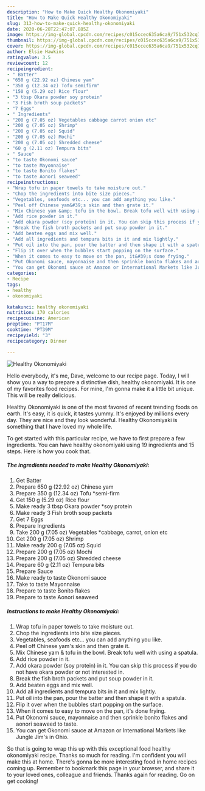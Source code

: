```yaml
---
description: "How to Make Quick Healthy Okonomiyaki"
title: "How to Make Quick Healthy Okonomiyaki"
slug: 313-how-to-make-quick-healthy-okonomiyaki
date: 2020-06-28T22:47:07.885Z
image: https://img-global.cpcdn.com/recipes/c015ccec635a6ca9/751x532cq70/healthy-okonomiyaki-recipe-main-photo.jpg
thumbnail: https://img-global.cpcdn.com/recipes/c015ccec635a6ca9/751x532cq70/healthy-okonomiyaki-recipe-main-photo.jpg
cover: https://img-global.cpcdn.com/recipes/c015ccec635a6ca9/751x532cq70/healthy-okonomiyaki-recipe-main-photo.jpg
author: Elsie Hawkins
ratingvalue: 3.5
reviewcount: 12
recipeingredient:
- " Batter"
- "650 g (22.92 oz) Chinese yam"
- "350 g (12.34 oz) Tofu semifirm"
- "150 g (5.29 oz) Rice flour"
- "3 tbsp Okara powder soy protein"
- "3 Fish broth soup packets"
- "7 Eggs"
- " Ingredients"
- "200 g (7.05 oz) Vegetables cabbage carrot onion etc"
- "200 g (7.05 oz) Shrimp"
- "200 g (7.05 oz) Squid"
- "200 g (7.05 oz) Mochi"
- "200 g (7.05 oz) Shredded cheese"
- "60 g (2.11 oz) Tempura bits"
- " Sauce"
- "to taste Okonomi sauce"
- "to taste Mayonnaise"
- "to taste Bonito flakes"
- "to taste Aonori seaweed"
recipeinstructions:
- "Wrap tofu in paper towels to take moisture out."
- "Chop the ingredients into bite size pieces."
- "Vegetables, seafoods etc... you can add anything you like."
- "Peel off Chinese yam&#39;s skin and then grate it."
- "Mix Chinese yam &amp; tofu in the bowl. Break tofu well with using a spatula."
- "Add rice powder in it."
- "Add okara powder (soy protein) in it. You can skip this process if you do not have okara powder or not interested in."
- "Break the fish broth packets and put soup powder in it."
- "Add beaten eggs and mix well."
- "Add all ingredients and tempura bits in it and mix lightly."
- "Put oil into the pan, pour the batter and then shape it with a spatula."
- "Flip it over when the bubbles start popping on the surface."
- "When it comes to easy to move on the pan, it&#39;s done frying."
- "Put Okonomi sauce, mayonnaise and then sprinkle bonito flakes and aonori seaweed to taste."
- "You can get Okonomi sauce at Amazon or International Markets like Jungle Jim&#39;s in Ohio."
categories:
- Recipe
tags:
- healthy
- okonomiyaki

katakunci: healthy okonomiyaki 
nutrition: 170 calories
recipecuisine: American
preptime: "PT17M"
cooktime: "PT39M"
recipeyield: "3"
recipecategory: Dinner

---
```



![Healthy Okonomiyaki](https://img-global.cpcdn.com/recipes/c015ccec635a6ca9/751x532cq70/healthy-okonomiyaki-recipe-main-photo.jpg)

Hello everybody, it's me, Dave, welcome to our recipe page. Today, I will show you a way to prepare a distinctive dish, healthy okonomiyaki. It is one of my favorites food recipes. For mine, I'm gonna make it a little bit unique. This will be really delicious.

Healthy Okonomiyaki is one of the most favored of recent trending foods on earth. It's easy, it is quick, it tastes yummy. It's enjoyed by millions every day. They are nice and they look wonderful. Healthy Okonomiyaki is something that I have loved my whole life.




To get started with this particular recipe, we have to first prepare a few ingredients. You can have healthy okonomiyaki using 19 ingredients and 15 steps. Here is how you cook that.

<!--inarticleads1-->

##### The ingredients needed to make Healthy Okonomiyaki:

1. Get  Batter
1. Prepare 650 g (22.92 oz) Chinese yam
1. Prepare 350 g (12.34 oz) Tofu *semi-firm
1. Get 150 g (5.29 oz) Rice flour
1. Make ready 3 tbsp Okara powder *soy protein
1. Make ready 3 Fish broth soup packets
1. Get 7 Eggs
1. Prepare  Ingredients
1. Take 200 g (7.05 oz) Vegetables *cabbage, carrot, onion etc
1. Get 200 g (7.05 oz) Shrimp
1. Make ready 200 g (7.05 oz) Squid
1. Prepare 200 g (7.05 oz) Mochi
1. Prepare 200 g (7.05 oz) Shredded cheese
1. Prepare 60 g (2.11 oz) Tempura bits
1. Prepare  Sauce
1. Make ready to taste Okonomi sauce
1. Take to taste Mayonnaise
1. Prepare to taste Bonito flakes
1. Prepare to taste Aonori seaweed




<!--inarticleads2-->

##### Instructions to make Healthy Okonomiyaki:

1. Wrap tofu in paper towels to take moisture out.
1. Chop the ingredients into bite size pieces.
1. Vegetables, seafoods etc... you can add anything you like.
1. Peel off Chinese yam&#39;s skin and then grate it.
1. Mix Chinese yam &amp; tofu in the bowl. Break tofu well with using a spatula.
1. Add rice powder in it.
1. Add okara powder (soy protein) in it. You can skip this process if you do not have okara powder or not interested in.
1. Break the fish broth packets and put soup powder in it.
1. Add beaten eggs and mix well.
1. Add all ingredients and tempura bits in it and mix lightly.
1. Put oil into the pan, pour the batter and then shape it with a spatula.
1. Flip it over when the bubbles start popping on the surface.
1. When it comes to easy to move on the pan, it&#39;s done frying.
1. Put Okonomi sauce, mayonnaise and then sprinkle bonito flakes and aonori seaweed to taste.
1. You can get Okonomi sauce at Amazon or International Markets like Jungle Jim&#39;s in Ohio.




So that is going to wrap this up with this exceptional food healthy okonomiyaki recipe. Thanks so much for reading. I'm confident you will make this at home. There's gonna be more interesting food in home recipes coming up. Remember to bookmark this page in your browser, and share it to your loved ones, colleague and friends. Thanks again for reading. Go on get cooking!
